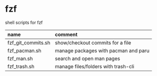# fzf

shell scripts for fzf

| name               | comment                              |
| :----------------- | :----------------------------------- |
| fzf_git_commits.sh | show/checkout commits for a file     |
| fzf_pacman.sh      | manage packages with pacman and paru |
| fzf_man.sh         | search and open man pages            |
| fzf_trash.sh       | manage files/folders with trash-cli  |
